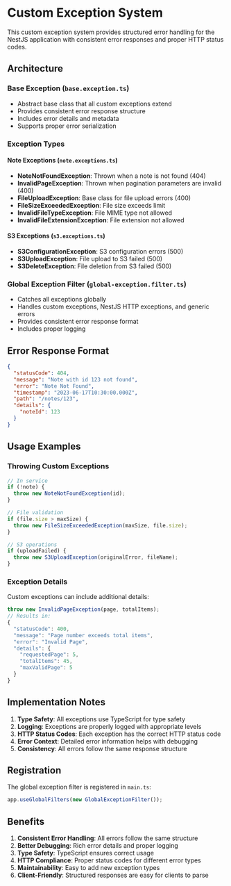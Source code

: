 # Custom Exception System

This custom exception system provides structured error handling for the NestJS application with consistent error responses and proper HTTP status codes.

## Architecture

### Base Exception (`base.exception.ts`)
- Abstract base class that all custom exceptions extend
- Provides consistent error response structure
- Includes error details and metadata
- Supports proper error serialization

### Exception Types

#### Note Exceptions (`note.exceptions.ts`)
- **NoteNotFoundException**: Thrown when a note is not found (404)
- **InvalidPageException**: Thrown when pagination parameters are invalid (400)
- **FileUploadException**: Base class for file upload errors (400)
- **FileSizeExceededException**: File size exceeds limit
- **InvalidFileTypeException**: File MIME type not allowed
- **InvalidFileExtensionException**: File extension not allowed

#### S3 Exceptions (`s3.exceptions.ts`)
- **S3ConfigurationException**: S3 configuration errors (500)
- **S3UploadException**: File upload to S3 failed (500)
- **S3DeleteException**: File deletion from S3 failed (500)

### Global Exception Filter (`global-exception.filter.ts`)
- Catches all exceptions globally
- Handles custom exceptions, NestJS HTTP exceptions, and generic errors
- Provides consistent error response format
- Includes proper logging

## Error Response Format

```json
{
  "statusCode": 404,
  "message": "Note with id 123 not found",
  "error": "Note Not Found",
  "timestamp": "2023-06-17T10:30:00.000Z",
  "path": "/notes/123",
  "details": {
    "noteId": 123
  }
}
```

## Usage Examples

### Throwing Custom Exceptions

```typescript
// In service
if (!note) {
  throw new NoteNotFoundException(id);
}

// File validation
if (file.size > maxSize) {
  throw new FileSizeExceededException(maxSize, file.size);
}

// S3 operations
if (uploadFailed) {
  throw new S3UploadException(originalError, fileName);
}
```

### Exception Details

Custom exceptions can include additional details:

```typescript
throw new InvalidPageException(page, totalItems);
// Results in:
{
  "statusCode": 400,
  "message": "Page number exceeds total items",
  "error": "Invalid Page",
  "details": {
    "requestedPage": 5,
    "totalItems": 45,
    "maxValidPage": 5
  }
}
```

## Implementation Notes

1. **Type Safety**: All exceptions use TypeScript for type safety
2. **Logging**: Exceptions are properly logged with appropriate levels
3. **HTTP Status Codes**: Each exception has the correct HTTP status code
4. **Error Context**: Detailed error information helps with debugging
5. **Consistency**: All errors follow the same response structure

## Registration

The global exception filter is registered in `main.ts`:

```typescript
app.useGlobalFilters(new GlobalExceptionFilter());
```

## Benefits

1. **Consistent Error Handling**: All errors follow the same structure
2. **Better Debugging**: Rich error details and proper logging
3. **Type Safety**: TypeScript ensures correct usage
4. **HTTP Compliance**: Proper status codes for different error types
5. **Maintainability**: Easy to add new exception types
6. **Client-Friendly**: Structured responses are easy for clients to parse
